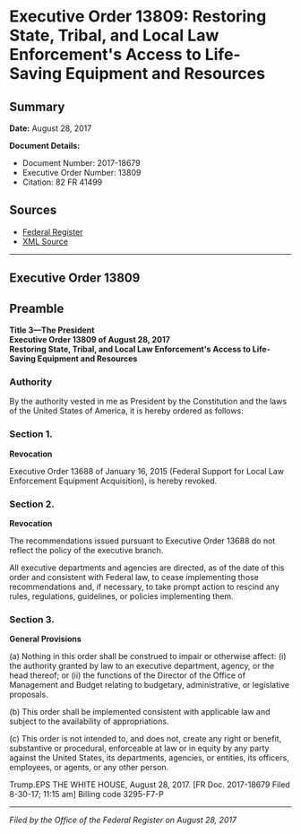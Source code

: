 # Executive Order 13809: Restoring State, Tribal, and Local Law Enforcement's Access to Life-Saving Equipment and Resources

## Summary

**Date:** August 28, 2017

**Document Details:**
- Document Number: 2017-18679
- Executive Order Number: 13809
- Citation: 82 FR 41499

## Sources
- [Federal Register](https://www.federalregister.gov/documents/2017/08/31/2017-18679/restoring-state-tribal-and-local-law-enforcements-access-to-life-saving-equipment-and-resources)
- [XML Source](https://www.federalregister.gov/documents/full_text/xml/2017/08/31/2017-18679.xml)

---

## Executive Order 13809

## Preamble

**Title 3—The President**  
**Executive Order 13809 of August 28, 2017**  
**Restoring State, Tribal, and Local Law Enforcement's Access to Life-Saving Equipment and Resources**

### Authority

By the authority vested in me as President by the Constitution and the laws of the United States of America, it is hereby ordered as follows:
### Section 1.

**Revocation**

Executive Order 13688 of January 16, 2015 (Federal Support for Local Law Enforcement Equipment Acquisition), is hereby revoked.
### Section 2.

**Revocation**

The recommendations issued pursuant to Executive Order 13688 do not reflect the policy of the executive branch.

All executive departments and agencies are directed, as of the date of this order and consistent with Federal law, to cease implementing those recommendations and, if necessary, to take prompt action to rescind any rules, regulations, guidelines, or policies implementing them.
### Section 3.

**General Provisions**

(a) Nothing in this order shall be construed to impair or otherwise affect:
    (i) the authority granted by law to an executive department, agency, or the head thereof; or
    (ii) the functions of the Director of the Office of Management and Budget relating to budgetary, administrative, or legislative proposals.

(b) This order shall be implemented consistent with applicable law and subject to the availability of appropriations.

(c) This order is not intended to, and does not, create any right or benefit, substantive or procedural, enforceable at law or in equity by any party against the United States, its departments, agencies, or entities, its officers, employees, or agents, or any other person.

Trump.EPS
THE WHITE HOUSE,
August 28, 2017.
[FR Doc. 2017-18679 
Filed 8-30-17; 11:15 am]
Billing code 3295-F7-P

---

*Filed by the Office of the Federal Register on August 28, 2017*

